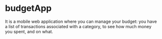 # budgetApp
It is a mobile web application where you can manage your budget: you have a list of transactions associated with a category, to see how much money you spent, and on what.

